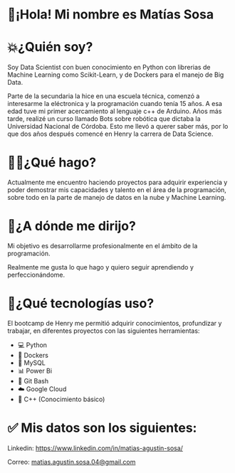 # 👋¡Hola! Mi nombre es Matías Sosa

# 💥¿Quién soy?
Soy Data Scientist con buen conocimiento en Python con librerias de Machine Learning como Scikit-Learn, y de Dockers para el manejo de Big Data.

Parte de la secundaria la hice en una escuela técnica, comenzó a interesarme la eléctronica y la programación cuando tenía 15 años. A esa edad tuve mi primer acercamiento al lenguaje c++ de Arduino.
Años más tarde, realizé un curso llamado Bots sobre robótica que dictaba la Universidad Nacional de Córdoba. Esto me llevó a querer saber más, por lo que dos años después comencé en Henry la carrera de Data Science.

# 👨‍💻¿Qué hago?
Actualmente me encuentro haciendo proyectos para adquirir experiencia y poder demostrar mis capacidades y talento en el área de la programación, sobre todo en la parte de manejo de datos en la nube y Machine Learning.

# 🏁¿A dónde me dirijo?
Mi objetivo es desarrollarme profesionalmente en el ámbito de la programación.

Realmente me gusta lo que hago y quiero seguir aprendiendo y perfeccionándome.

# 🔹️¿Qué tecnologías uso?
El bootcamp de Henry me permitió adquirir conocimientos, profundizar y trabajar, en diferentes proyectos con las siguientes herramientas:

- 💻 Python
- 🐋 Dockers
- 🐬 MySQL
- 📊 Power Bi
- 🔧 Git Bash
- ☁️ Google Cloud
- 🤖 C++ (Conocimiento básico)

# ✅️ Mis datos son los siguientes:

Linkedin: https://www.linkedin.com/in/matias-agustin-sosa/

Correo: matias.agustin.sosa.04@gmail.com

